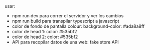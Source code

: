 usar:

- npm run dev para correr el servidor y ver los cambios
- npm run build para transpilar typescript a javascript
- color de fondo de pantalla colour: background-color: #ada8a8ff
- color de head 1: color: #535bf2
- color de head 2: color: #535bf2
- API para recopilar datos de una web: fake store API